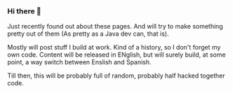 ### Hi there 👋

Just recently found out about these pages. And will try to make something pretty out of them (As pretty as a Java dev can, that is).

Mostly will post stuff I build at work. Kind of a history, so I don't forget my own code. Content will be released in ENglish, but will surely build, at some point, a way switch between Enslish and Spanish.

Till then, this will be probably full of random, probably half hacked together code.

<!--
**JettoDz/jettodz** is a ✨ _special_ ✨ repository because its `README.md` (this file) appears on your GitHub profile.

Here are some ideas to get you started:

- 🔭 I’m currently working on ...
- 🌱 I’m currently learning ...
- 👯 I’m looking to collaborate on ...
- 🤔 I’m looking for help with ...
- 💬 Ask me about ...
- 📫 How to reach me: ...
- 😄 Pronouns: ...
- ⚡ Fun fact: ...
-->

